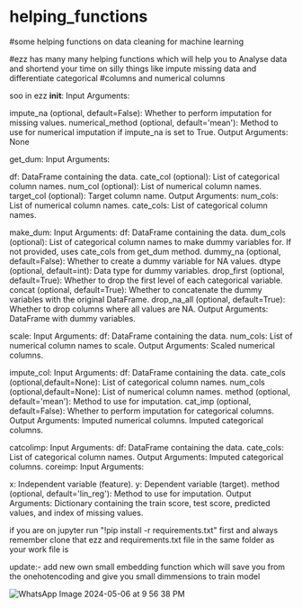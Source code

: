 # helping_functions
 #some helping functions on data cleaning for machine learning

 #ezz has many many helping functions which will help you to Analyse data and shortend your time on silly things like impute  missing data and differentiate categorical #columns and numerical columns 

 soo in ezz 
 __init__:
Input Arguments:

impute_na (optional, default=False): Whether to perform imputation for missing values.
numerical_method (optional, default='mean'): Method to use for numerical imputation if impute_na is set to True.
Output Arguments:
None

get_dum:
Input Arguments:

df: DataFrame containing the data.
cate_col (optional): List of categorical column names.
num_col (optional): List of numerical column names.
target_col (optional): Target column name.
Output Arguments:
num_cols: List of numerical column names.
cate_cols: List of categorical column names.

make_dum:
Input Arguments:
df: DataFrame containing the data.
dum_cols (optional): List of categorical column names to make dummy variables for. If not provided, uses cate_cols from get_dum method.
dummy_na (optional, default=False): Whether to create a dummy variable for NA values.
dtype (optional, default=int): Data type for dummy variables.
drop_first (optional, default=True): Whether to drop the first level of each categorical variable.
concat (optional, default=True): Whether to concatenate the dummy variables with the original DataFrame.
drop_na_all (optional, default=True): Whether to drop columns where all values are NA.
Output Arguments:
DataFrame with dummy variables.

scale:
Input Arguments:
df: DataFrame containing the data.
num_cols: List of numerical column names to scale.
Output Arguments:
Scaled numerical columns.


impute_col:
Input Arguments:
df: DataFrame containing the data.
cate_cols (optional,default=None): List of categorical column names.
num_cols (optional,default=None): List of numerical column names.
method (optional, default='mean'): Method to use for imputation.
cat_imp (optional, default=False): Whether to perform imputation for categorical columns.
Output Arguments:
Imputed numerical columns.
Imputed categorical columns.


catcolimp:
Input Arguments:
df: DataFrame containing the data.
cate_cols: List of categorical column names.
Output Arguments:
Imputed categorical columns.
coreimp:
Input Arguments:

x: Independent variable (feature).
y: Dependent variable (target).
method (optional, default='lin_reg'): Method to use for imputation.
Output Arguments:
Dictionary containing the train score, test score, predicted values, and index of missing values.


if you are on jupyter run "!pip install -r requirements.txt" first and always remember clone that ezz and requirements.txt file in the same folder as your work file is



update:- 
add new own small embedding function which will save you from the onehotencoding and give you small dimmensions to train model 


![WhatsApp Image 2024-05-06 at 9 56 38 PM](https://github.com/MrHeaven1y/helping_functions/assets/165138329/20577d9f-8642-4a89-ac77-65ed0ba1168b)


